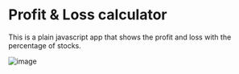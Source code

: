 # Profit & Loss calculator
This is a plain javascript app that shows the profit and loss with the percentage of stocks.

![image](https://github.com/Vipul-Bhardwaj777/Profit-Loss/assets/98729146/7c49a897-98c5-4605-92d0-60d615b1b19d)

